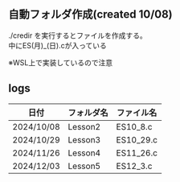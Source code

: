 ## 自動フォルダ作成(created 10/08)

./credir
を実行するとファイルを作成する。  
中にES(月)_(日).cが入っている


※WSL上で実装しているので注意

## logs
| 日付       | フォルダ名 | ファイル名 |  
|------------|------------|-----------|
| 2024/10/08 | Lesson2 | ES10_8.c |
| 2024/10/29 | Lesson3 | ES10_29.c |
| 2024/11/26 | Lesson4 | ES11_26.c |
| 2024/12/03 | Lesson5 | ES12_3.c |